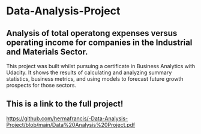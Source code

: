 # Data-Analysis-Project
## Analysis of total operatong expenses versus operating income for companies in the Industrial and Materials Sector.

This project was built whilst pursuing a certificate in Business Analytics with Udacity. It shows the results of calculating and analyzing summary statistics, business metrics, and using models to forecast future growth prospects for those sectors.
## This is a link to the full project!
https://github.com/hermafrancis/-Data-Analysis-Project/blob/main/Data%20Analysis%20Project.pdf
